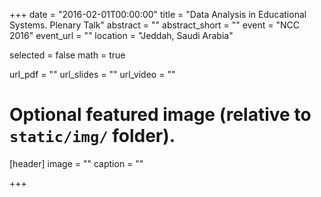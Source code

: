 +++
date = "2016-02-01T00:00:00"
title = "Data Analysis in Educational Systems. Plenary Talk"
abstract = ""
abstract_short = ""
event = "NCC 2016"
event_url = ""
location = "Jeddah, Saudi Arabia"

selected = false
math = true

url_pdf = ""
url_slides = ""
url_video = ""

# Optional featured image (relative to `static/img/` folder).
[header]
image = ""
caption = ""

+++
